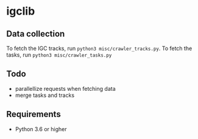 # igclib

## Data collection

To fetch the IGC tracks, run `python3 misc/crawler_tracks.py`.
To fetch the tasks, run `python3 misc/crawler_tasks.py`

## Todo

* parallellize requests when fetching data
* merge tasks and tracks

## Requirements

* Python 3.6 or higher